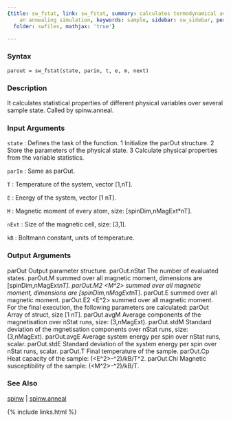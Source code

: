 ```yaml
---
{title: sw_fstat, link: sw_fstat, summary: calculates termodynamical averages during
    an annealing simulation, keywords: sample, sidebar: sw_sidebar, permalink: sw_fstat.html,
  folder: swfiles, mathjax: 'true'}

---
```


### Syntax

`parout = sw_fstat(state, parin, t, e, m, next)`

### Description

It calculates statistical properties of different physical variables over
several sample state. Called by spinw.anneal.
 

### Input Arguments

`state`
: Defines the task of the function.
  1   Initialize the parOut structure.
  2   Store the parameters of the physical state.
  3   Calculate physical properties from the variable
      statistics.

`parIn`
: Same as parOut.

`T`
: Temperature of the system, vector [1,nT].

`E`
: Energy of the system, vector [1 nT].

`M`
: Magnetic moment of every atom, size: [spinDim,nMagExt*nT].

`nExt`
: Size of the magnetic cell, size: [3,1].

`kB`
: Boltmann constant, units of temperature.

### Output Arguments

parOut        Output parameter structure.
parOut.nStat  The number of evaluated states.
parOut.M      <M> summed over all magnetic moment, dimensions are
              [spinDim,nMagExt*nT].
parOut.M2     <M^2> summed over all magnetic moment, dimensions are
              [spinDim,nMagExt*nT].
parOut.E      <E> summed over all magnetic moment.
parOut.E2     <E^2> summed over all magnetic moment.
For the final execution, the following parameters are calculated:
parOut        Array of struct, size [1 nT].
parOut.avgM   Average components of the magnetisation over nStat runs,
              size: (3,nMagExt).
parOut.stdM   Standard deviation of the mgnetisation components over
              nStat runs, size: (3,nMagExt).
parOut.avgE   Average system energy per spin over nStat runs, scalar.
parOut.stdE   Standard deviation of the system energy per spin over
              nStat runs, scalar.
parOut.T      Final temperature of the sample.
parOut.Cp     Heat capacity of the sample: (<E^2>-<E>^2)/kB/T^2.
parOut.Chi    Magnetic susceptibility of the sample: (<M^2>-<M>^2)/kB/T.

### See Also

[spinw](spinw.html) \| [spinw.anneal](spinw_anneal.html)

{% include links.html %}
